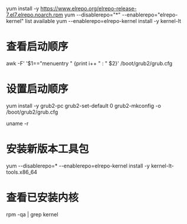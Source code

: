  yum install -y https://www.elrepo.org/elrepo-release-7.el7.elrepo.noarch.rpm
 yum  --disablerepo="*"  --enablerepo="elrepo-kernel"  list  available
 yum  --enablerepo=elrepo-kernel  install  -y  kernel-lt

# 查看启动顺序
 awk -F\' '$1=="menuentry " {print i++ " : " $2}' /boot/grub2/grub.cfg

# 设置启动顺序
 yum install -y grub2-pc
 grub2-set-default 0
 grub2-mkconfig -o /boot/grub2/grub.cfg

 uname -r

# 安装新版本工具包
yum --disablerepo=\* --enablerepo=elrepo-kernel install -y kernel-lt-tools.x86_64

 # 查看已安装内核
rpm -qa | grep kernel